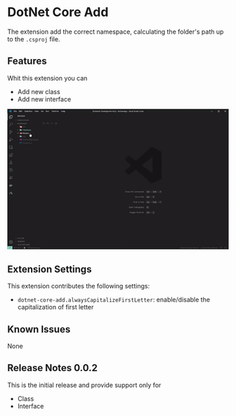 # DotNet Core Add

The extension add the correct namespace, calculating the folder's path up to the `.csproj` file.

## Features

Whit this extension you can

- Add new class
- Add new interface

![Demo](img/demo.gif)

## Extension Settings

This extension contributes the following settings:

- `dotnet-core-add.alwaysCapitalizeFirstLetter`: enable/disable the capitalization of first letter

## Known Issues

None

## Release Notes 0.0.2

This is the initial release and provide support only for

- Class
- Interface
